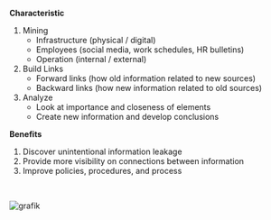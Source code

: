 **Characteristic**
1. Mining
   - Infrastructure (physical / digital)
   - Employees (social media, work schedules, HR bulletins)
   - Operation (internal / external)
2. Build Links
   - Forward links (how old information related to new sources)
   - Backward links (how new information related to old sources)
3. Analyze
   - Look at importance and closeness of elements
   - Create new information and develop conclusions

**Benefits**
1. Discover unintentional information leakage
2. Provide more visibility on connections between information
3. Improve policies, procedures, and process

<br />

![grafik](https://user-images.githubusercontent.com/84674087/131572347-89aa91c5-69a4-418c-b46a-8d62049bde82.png)
